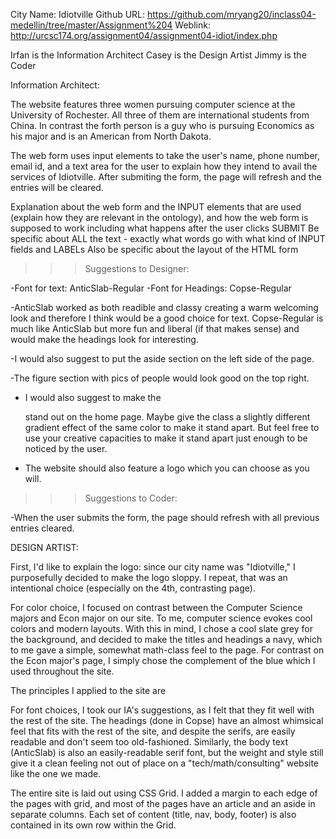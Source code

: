 City Name: Idiotville
Github URL: https://github.com/mryang20/inclass04-medellin/tree/master/Assignment%204
Weblink: http://urcsc174.org/assignment04/assignment04-idiot/index.php

Irfan is the Information Architect
Casey is the Design Artist
Jimmy is the Coder

Information Architect:

The website features three women pursuing computer science at the University of Rochester. All three of them are international students from China. In contrast the forth person is a guy who is pursuing Economics as his major and is an American from North Dakota. 


The web form uses input elements to take the user's name, phone number, email id, and a text area for the user to explain how they intend to avail the services of Idiotville. After submiting the form, the page will refresh and the entries will be cleared. 


Explanation about the web form and the INPUT elements that are used (explain how they are relevant in the ontology), and how the web form is supposed to work including what happens after the user clicks SUBMIT
Be specific about ALL the text - exactly what words go with what kind of INPUT fields and LABELs
Also be specific about the layout of the HTML form



>>> Suggestions to Designer:

-Font for text: AnticSlab-Regular
-Font for Headings: Copse-Regular

-AnticSlab worked as both readible and classy creating a warm welcoming look and therefore I think would be a good choice for text. Copse-Regular is much like AnticSlab but more fun and liberal (if that makes sense) and would make the headings look for interesting.

-I would also suggest to put the aside section on the left side of the page.

-The figure section with pics of people would look good on the top right. 

- I would also suggest to make the <div class="Form"> stand out on the home page. Maybe give the class a slightly different gradient effect of the same color to make it stand apart. But feel free to use your creative capacities to make it stand apart just enough to be noticed by the user.

- The website should also feature a logo which you can choose as you will. 

>>> Suggestions to Coder:

-When the user submits the form, the page should refresh with all previous entries cleared.



DESIGN ARTIST: 

First, I'd like to explain the logo: since our city name was "Idiotville," I purposefully decided to make the logo sloppy. I repeat, that was an intentional choice (especially on the 4th, contrasting page).

For color choice, I focused on contrast between the Computer Science majors and Econ major on our site. To me, computer science evokes cool colors and modern layouts. With this in mind, I chose a cool slate grey for the background, and decided to make the titles and headings a navy, which to me gave a simple, somewhat math-class feel to the page. For contrast on the Econ major's page, I simply chose the complement of the blue which I used throughout the site.

The principles I applied to the site are

For font choices, I took our IA's suggestions, as I felt that they fit well with the rest of the site. The headings (done in Copse) have an almost whimsical feel that fits with the rest of the site, and despite the serifs, are easily readable and don't seem too old-fashioned. Similarly, the body text (AnticSlab) is also an easily-readable serif font, but the weight and style still give it a clean feeling not out of place on a "tech/math/consulting" website like the one we made.

The entire site is laid out using CSS Grid. I added a margin to each edge of the pages with grid, and most of the pages have an article and an aside in separate columns. Each set of content (title, nav, body, footer) is also contained in its own row within the Grid.
